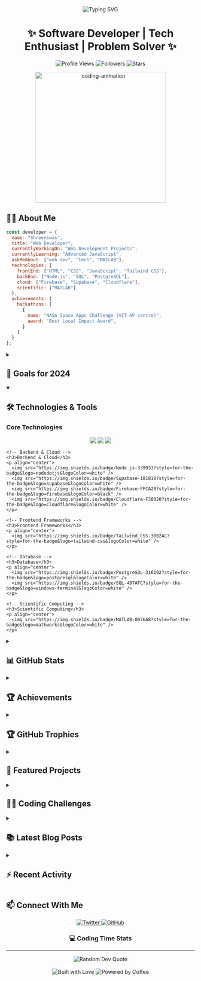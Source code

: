 <div align="center">
  <img src="https://readme-typing-svg.herokuapp.com?font=Fira+Code&weight=600&size=28&duration=3000&pause=1000&color=2F81F7&center=true&vCenter=true&random=false&width=500&lines=Hello%2C+I'm+Shreeniwas;Welcome+to+my+GitHub!;Web+Developer;Tech+Enthusiast" alt="Typing SVG" />
</div>

<h1 align="center">✨ Software Developer | Tech Enthusiast | Problem Solver ✨</h1>

<p align="center">
  <img src="https://komarev.com/ghpvc/?username=Shreeniwas1&label=Profile%20views&color=0e75b6&style=flat" alt="Profile Views" />
  <img src="https://img.shields.io/github/followers/Shreeniwas1?label=Followers&style=social" alt="Followers" />
  <img src="https://img.shields.io/github/stars/Shreeniwas1?label=Stars&style=social" alt="Stars" />
</p>

<div align="center">
  <img src="https://media.giphy.com/media/hpXdHPfFI5wTABdDx9/giphy.gif" width="350" alt="coding-animation" />
</div>

## 👨‍💻 About Me

```javascript
const developer = {
  name: "Shreeniwas",
  title: "Web Developer",
  currentlyWorkingOn: "Web Development Projects",
  currentlyLearning: "Advanced JavaScript",
  askMeAbout: ["web dev", "tech", "MATLAB"],
  technologies: {
    frontEnd: ["HTML", "CSS", "JavaScript", "Tailwind CSS"],
    backEnd: ["Node.js", "SQL", "PostgreSQL"],
    cloud: ["Firebase", "Supabase", "Cloudflare"],
    scientific: ["MATLAB"]
  },
  achievements: {
    hackathons: [
      {
        name: "NASA Space Apps Challenge (VIT-AP centre)",
        award: "Best Local Impact Award",
      }
    ]
  }
};
```

<details>
  <summary><h2>🎯 Goals for 2024</h2></summary>
  <ul>
    <li>🏆 Improve Google Analytics score to 80%+</li>
    <li>🚀 Launch Anantavat with a fully functional microblogging platform</li>
    <li>🔥 Master backend development with Node.js and Supabase</li>
  </ul>
</details>

<details open>
  <summary><h2>🛠️ Technologies & Tools</h2></summary>
  <p align="center">
    <!-- Core Skills -->
    <h3>Core Technologies</h3>
    <p align="center">
      <img src="https://img.shields.io/badge/HTML5-E34F26?style=for-the-badge&logo=html5&logoColor=white" />
      <img src="https://img.shields.io/badge/CSS3-1572B6?style=for-the-badge&logo=css3&logoColor=white" />
      <img src="https://img.shields.io/badge/JavaScript-F7DF1E?style=for-the-badge&logo=javascript&logoColor=black" />
    </p>

    <!-- Backend & Cloud -->
    <h3>Backend & Cloud</h3>
    <p align="center">
      <img src="https://img.shields.io/badge/Node.js-339933?style=for-the-badge&logo=nodedotjs&logoColor=white" />
      <img src="https://img.shields.io/badge/Supabase-181818?style=for-the-badge&logo=supabase&logoColor=white" />
      <img src="https://img.shields.io/badge/Firebase-FFCA28?style=for-the-badge&logo=firebase&logoColor=black" />
      <img src="https://img.shields.io/badge/Cloudflare-F38020?style=for-the-badge&logo=Cloudflare&logoColor=white" />
    </p>

    <!-- Frontend Frameworks -->
    <h3>Frontend Frameworks</h3>
    <p align="center">
      <img src="https://img.shields.io/badge/Tailwind_CSS-38B2AC?style=for-the-badge&logo=tailwind-css&logoColor=white" />
    </p>

    <!-- Database -->
    <h3>Database</h3>
    <p align="center">
      <img src="https://img.shields.io/badge/PostgreSQL-316192?style=for-the-badge&logo=postgresql&logoColor=white" />
      <img src="https://img.shields.io/badge/SQL-407AFC?style=for-the-badge&logo=windows-terminal&logoColor=white" />
    </p>

    <!-- Scientific Computing -->
    <h3>Scientific Computing</h3>
    <p align="center">
      <img src="https://img.shields.io/badge/MATLAB-0076A8?style=for-the-badge&logo=mathworks&logoColor=white" />
    </p>
  </p>
</details>

<details>
  <summary><h2>📊 GitHub Stats</h2></summary>
  
  <h3>Activity Stats</h3>
  <div align="center">
    <img src="https://github-readme-stats.vercel.app/api?username=Shreeniwas1&show_icons=true&count_private=true&theme=react&hide_border=true&bg_color=0D1117" alt="GitHub Stats" />
    <img src="https://github-readme-streak-stats.herokuapp.com/?user=Shreeniwas1&theme=react&hide_border=true&background=0D1117" alt="GitHub Streak" />
  </div>

  <h3>Languages and Contribution</h3>
  <div align="center">
    <img src="https://github-readme-stats.vercel.app/api/top-langs/?username=Shreeniwas1&theme=react&hide_border=true&bg_color=0D1117&layout=compact" alt="Top Languages" />
    <img src="https://github-profile-summary-cards.vercel.app/api/cards/profile-details?username=Shreeniwas1&theme=github_dark" alt="GitHub Profile Summary" />
  </div>

  <h3>Productivity Stats</h3>
  <div align="center">
    <img src="https://github-profile-summary-cards.vercel.app/api/cards/productive-time?username=Shreeniwas1&theme=github_dark" alt="Commits per time of day" />
    <img src="https://github-profile-summary-cards.vercel.app/api/cards/repos-per-language?username=Shreeniwas1&theme=github_dark" alt="Top Languages by Repo" />
  </div>

  <h3>Contribution Graph</h3>
  <div align="center">
    <img src="https://github-readme-activity-graph.vercel.app/graph?username=Shreeniwas1&bg_color=0D1117&color=5BCDEC&line=5BCDEC&point=FFFFFF&area=true&hide_border=true" alt="Contribution Graph" />
  </div>
</details>

<details>
  <summary><h2>🏆 Achievements</h2></summary>
  <div align="center">
    <h3>🚀 Hackathon Wins</h3>
    <div style="background-color: #1a1b27; padding: 20px; border-radius: 6px; margin: 10px 0;">
      <h4>NASA Space Apps Challenge 2023</h4>
      <p>🏆 Best Local Impact Award</p>
      <p>Project: ProFarm</p>
    </div>
  </div>
</details>

<details>
  <summary><h2>🏆 GitHub Trophies</h2></summary>
  <div align="center">
    <img src="https://github-profile-trophy.vercel.app/?username=Shreeniwas1&theme=discord&no-frame=false&no-bg=true&margin-w=4&column=7" alt="GitHub Trophies" />
  </div>
</details>

<details>
  <summary><h2>📂 Featured Projects</h2></summary>
  
  <div align="center">
    <a href="https://github.com/Shreeniwas1/PROJECT_1">
      <img src="https://github-readme-stats.vercel.app/api/pin/?username=Shreeniwas1&repo=PROJECT_1&theme=react&hide_border=true&bg_color=0D1117" alt="Project 1" />
    </a>
    <a href="https://github.com/Shreeniwas1/PROJECT_2">
      <img src="https://github-readme-stats.vercel.app/api/pin/?username=Shreeniwas1&repo=PROJECT_2&theme=react&hide_border=true&bg_color=0D1117" alt="Project 2" />
    </a>
    <a href="https://github.com/Shreeniwas1/PROJECT_3">
      <img src="https://github-readme-stats.vercel.app/api/pin/?username=Shreeniwas1&repo=PROJECT_3&theme=react&hide_border=true&bg_color=0D1117" alt="Project 3" />
    </a>
    <a href="https://github.com/Shreeniwas1/PROJECT_4">
      <img src="https://github-readme-stats.vercel.app/api/pin/?username=Shreeniwas1&repo=PROJECT_4&theme=react&hide_border=true&bg_color=0D1117" alt="Project 4" />
    </a>
  </div>
</details>

<details>
  <summary><h2>👨‍💻 Coding Challenges</h2></summary>
  <div align="center">
    <img src="https://leetcard.jacoblin.cool/Shreeniwas1?theme=dark&font=Adamina" alt="LeetCode Stats"/>
    <!-- Add your CodeForces or HackerRank widgets here -->
  </div>
</details>

<details>
  <summary><h2>📚 Latest Blog Posts</h2></summary>
  
  <!-- BLOG-POST-LIST:START -->
  <!-- This section will be automatically updated with your latest blog posts using a GitHub action -->
  <!-- BLOG-POST-LIST:END -->
</details>

<details>
  <summary><h2>⚡ Recent Activity</h2></summary>
  
  <!--RECENT_ACTIVITY:start-->
  <!-- This section will be automatically updated with your recent GitHub activity using a GitHub action -->
  <!--RECENT_ACTIVITY:end-->
</details>

## 📫 Connect With Me

<div align="center">
  <a href="https://twitter.com/shreeniwas_1">
    <img src="https://img.shields.io/badge/Twitter-1DA1F2?style=for-the-badge&logo=twitter&logoColor=white" alt="Twitter" />
  </a>
  <a href="https://github.com/Shreeniwas1">
    <img src="https://img.shields.io/badge/GitHub-100000?style=for-the-badge&logo=github&logoColor=white" alt="GitHub" />
  </a>
</div>

<div align="center">
  <h3>💻 Coding Time Stats</h3>
  
  <!--START_SECTION:waka-->
  <!-- This section will be automatically updated with your WakaTime stats using a GitHub action -->
  <!--END_SECTION:waka-->
</div>

<!-- <div align="center">
  <h3>🎵 Spotify Now Playing</h3>
  
  [![Spotify](https://novatorem-git-main-Shreeniwas1.vercel.app/api/spotify)](https://open.spotify.com/user/YOUR_SPOTIFY_USER)
</div> -->

---

<div align="center">
  <img src="https://quotes-github-readme.vercel.app/api?type=horizontal&theme=radical" alt="Random Dev Quote" />
  <br><br>
  <img src="https://forthebadge.com/images/badges/built-with-love.svg" alt="Built with Love" />
  <img src="https://forthebadge.com/images/badges/powered-by-coffee.svg" alt="Powered by Coffee" />
</div>
